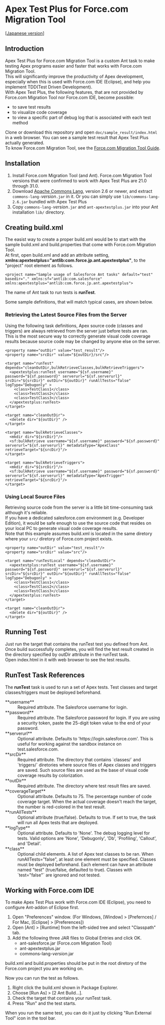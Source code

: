 Apex Test Plus for Force.com Migration Tool
===========================================
\[[Japanese version](README_ja.md)\]

Introduction
------------
Apex Test Plus for Force.com Migration Tool is a custom Ant task to make testing Apex programs easier and faster that works with Force.com Migration Tool.  
This will significantly improve the productivity of Apex development, especially when this is used with Force.com IDE (Eclipse), and help you implement TDD(Test Driven Development).  
With Apex Test Plus, the following features, that are not provided by Force.com Migration Tool nor Force.com IDE, become possible:

* to save test results
* to visualize code coverage
* to view a specific part of debug log that is associated with each test method

Clone or download this repository and open `doc/sample_result/index.html` in a web browser. You can see a sample test result that Apex Test Plus actually generated.  
To know Force.com Migration Tool, see the [Force.com Migration Tool Guide](http://www.salesforce.com/us/developer/docs/daas/index.htm).


Installation
------------

1. Install Force.com Migration Tool (and Ant). Force.com Migration Tool versions that were confirmed to work with Apex Test Plus are 21.0 through 31.0.
1. Download [Apache Commons Lang](http://commons.apache.org/lang/download\_lang.cgi), version 2.6 or newer, and extract `commons-lang-`*version*`.jar` in it. Or you can simply use `lib/commons-lang-2.6.jar` bundled with Apex Test Plus
1. Copy `commons-lang-`*version*`.jar` and `ant-apextestplus.jar` into your Ant installation `lib/` directory.


Creating build.xml
------------------
The easist way to create a proper build.xml would be to start with the sample build.xml and build.properties that come with Force.com Migration Tool.  
At first, open build.xml and add an attribute setting, **xmlns:apextestplus="antlib:com.force.jp.ant.apextestplus"**, to the "project" root element as follows.

    <project name="Sample usage of Salesforce Ant tasks" default="test" basedir="." xmlns:sf="antlib:com.salesforce" xmlns:apextestplus="antlib:com.force.jp.ant.apextestplus">

The name of Ant task to run tests is **runTest**.

Some sample definitions, that will match typical cases, are shown below.

### Retrieving the Latest Source Files from the Server
Using the following task definitions, Apex source code (classes and triggers) are always retrieved from the server just before tests are ran.  
This is the most secure way to correctly generate visual code coverage results because source code may be changed by anyone else on the server.

    <property name="outDir" value="test_result"/>
    <property name="srcDir" value="${outDir}/src"/>

    <target name="runTest" depends="cleanOutDir,bulkRetrieveClasses,bulkRetrieveTriggers">
      <apextestplus:runTest username="${sf.username}" password="${sf.password}" serverurl="${sf.serverurl}" srcDir="${srcDir}" outDir="${outDir}" runAllTests="false" logType="Debugonly" >
        <class>TestClass1</class>
        <class>TestClass2</class>
        <class>TestClass3</class>
      </apextestplus:runTest>
    </target>

    <target name="cleanOutDir">
      <delete dir="${outDir}" />
    </target>

    <target name="bulkRetrieveClasses">
      <mkdir dir="${srcDir}"/>
      <sf:bulkRetrieve username="${sf.username}" password="${sf.password}" serverurl="${sf.serverurl}" metadataType="ApexClass" retrieveTarget="${srcDir}"/>
    </target>

    <target name="bulkRetrieveTriggers">
      <mkdir dir="${srcDir}"/>
      <sf:bulkRetrieve username="${sf.username}" password="${sf.password}" serverurl="${sf.serverurl}" metadataType="ApexTrigger" retrieveTarget="${srcDir}"/>
    </target>

### Using Local Source Files
Retrieving source code from the server is a little bit time-consuming task although it's reliable.  
If you have a dedicated salesforce.com environment (e.g. Developer Edition), it would be safe enough to use the source code that resides on your local PC to generate visual code coverage results.  
Note that this example assumes build.xml is located in the same diretory where your `src/` diretory of Force.com project exists.

    <property name="outDir" value="test_result"/>
    <property name="srcDir" value="src"/>

    <target name="runTestLocal" depends="cleanOutDir">
      <apextestplus:runTest username="${sf.username}" password="${sf.password}" serverurl="${sf.serverurl}" srcDir="${srcDir}" outDir="${outDir}" runAllTests="false" logType="Debugonly" >
        <class>TestClass1</class>
        <class>TestClass2</class>
        <class>TestClass3</class>
      </apextestplus:runTest>
    </target>

    <target name="cleanOutDir">
      <delete dir="${outDir}" />
    </target>


Running Test
------------
Just run the target that contains the runTest test you defined from Ant.  
Once build successfully completes, you will find the test result created in the directory specified by outDir attribute in the runTest task.  
Open index.html in it with web browser to see the test results.


RunTest Task References
-----------------------
The **runTest** task is used to run a set of Apex tests. Test classes and target classes/triggers must be deployed beforehand.

<dl>
<dt>**username**</dt>

<dd>Required attribute. The Salesforce username for login.</dd>

<dt>**password**</dt>

<dd>Required attribute. The Salesforce password for login. If you are using a security token, paste the 25-digit token value to the end of your password.</dd>

<dt>**serverurl**</dt>

<dd>Optional attribute. Defaults to 'https://login.salesforce.com'. This is useful for working against the sandbox instance on test.salesforce.com. </dd>

<dt>**srcDir**</dt>

<dd>Required attribute. The directory that contains `classes/` and `triggers/` diretories where source files of Apex classes and triggers are saved.
Such source files are used as the base of visual code coverage results by colorization.
</dd>

<dt>**outDir**</dt>

<dd>Required attribute. The directory where test result files are saved.</dd>

<dt>**coverageTarget**</dt>

<dd>Optional attribute. Defaults to 75. The percentage number of code coverage target. When the actual coverage doesn't reach the target, the number is red-colored in the test result.</dd>

<dt>**runAllTests**</dt>

<dd>Optional attribute (true/false). Defaults to true. If set to true, the task will run all Apex tests that are deployed.</dd>

<dt>**logType**</dt>
<dd>Optional attribute.  Defaults to 'None'. The debug logging level for tests. Valid options are 'None', 'Debugonly', 'Db', 'Profiling', 'Callout', and 'Detail'.</dd>

<dt>**class**</dt>

<dd>Optional child elements. A list of Apex test classes to be ran. When runAllTests="false", at least one element must be specified. Classes must be deployed beforehand. Each element can have an attribute named "test" (true/false, defaulted to true). Classes with `test="false"` are ignored and not tested.</dd>


Working with Force.com IDE
--------------------------
To make Apex Test Plus work with Force.com IDE (Eclipse), you need to configure Ant-addon of Eclipse first.

1. Open "Preferences" window. (For Windows, [Window] > [Prefernces] / For Mac, [Eclipse] > [Preferences])
1. Open [Ant] > [Runtime] from the left-sided tree and select "Classpath" tab.
1. Add the following three JAR files to Global Entries and click OK.
    * ant-salesforce.jar (Force.com Migration Tool)
    * ant-apextestplus.jar
    * commons-lang-*version*.jar

build.xml and build.properties should be put in the root diretory of the Force.com project you are working on.

Now you can run the test as follows.

1. Right click the build.xml shown in Package Explorer.
1. Choose [Run As] > [2 Ant Build...].
1. Check the target that contains your runTest task.
1. Press "Run" and the test starts.

When you run the same test, you can do it just by clicking "Run External Tool" icon in the tool bar.
